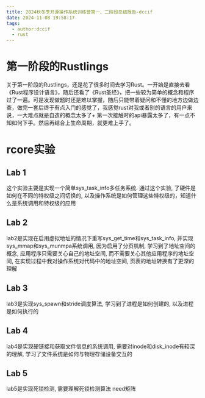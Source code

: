 ```yaml
---
title: 2024秋冬季开源操作系统训练营第一、二阶段总结报告-dccif
date: 2024-11-08 19:58:17
tags:
  - author:dccif
  - rust
---
```


# 第一阶段的Rustlings

关于第一阶段的Rustlings，还是花了很多时间去学习Rust。一开始是直接去看《Rust程序设计语言》，随后还看了《Rust圣经》，把一些较为简单的概念和程序过了一遍。可是发现做题时还是难以掌握，随后只能带着疑问和不懂的地方边做边查，做完一套后终于有点入门的感觉了，我感觉rust对我或者别的语言的用户来说，一大难点就是自造的概念太多了+ 第一次接触时的api暴露太多了，有一点不知如何下手。然后再结合上生命周期，就更难上手了。

# rcore实验

## Lab 1
这个实验主要是实现一个简单sys_task_info多任务系统. 通过这个实验, 了硬件是如何在不同的特权级之间切换的, 以及操作系统是如何管理这些特权级的，知道什么是系统调用和特权级的应用

## Lab 2
lab2是实现在启用虚拟地址的情况下重写sys_get_time和sys_task_info, 并实现sys_mmap和sys_munmpa系统调用, 因为启用了分页机制, 学习到了地址空间的概念, 应用程序只需要关心自己的地址空间, 而不需要关心其他应用程序的地址空间, 在实现过程中我对操作系统对代码中的地址空间, 页表的地址转换有了更深的理解  

## Lab 3
lab3是实现sys_spawn和stride调度算法, 学习到了进程是如何创建的, 以及进程是如何执行的

## Lab 4
lab4是实现硬链接和获取文件信息的系统调用,  需要对inode和disk_inode有较深的理解, 学习了文件系统是如何与物理存储设备交互的

## Lab 5
lab5是实现死锁检测, 需要理解死锁检测算法 need矩阵
